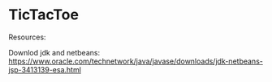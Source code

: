 # TicTacToe

Resources:

Downlod jdk and netbeans: https://www.oracle.com/technetwork/java/javase/downloads/jdk-netbeans-jsp-3413139-esa.html
